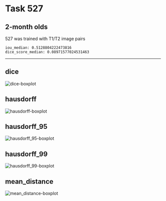 Task 527
========

2-month olds
------------

527 was trained with T1/T2 image pairs
```
iou_median: 0.5128804222473816
dice_score_median: 0.08971577024531463
```
---

dice
----
![dice-boxplot](./img/catplot/dice.png)

hausdorff
---------
![hausdorff-boxplot](img/catplot/hausdorff.png)

hausdorff_95
------------
![hausdorff_95-boxplot](img/catplot/hausdorff_95.png)

hausdorff_99
------------
![hausdorff_99-boxplot](img/catplot/hausdorff_99.png)

mean_distance
-------------
![mean_distance-boxplot](img/catplot/mean_distance.png)